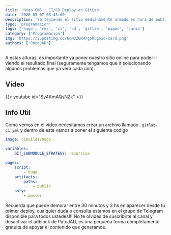 ```yaml
---
title: 'Hugo CMS - CI/CD Deploy en GitLab'
date: '2020-05-07 08:45:00'
description: 'Ya teniendo el sitio medianamente armado es hora de publicarlo para ir viendolo online...'
type: 'programacion'
tags: ['hugo', 'cms', 'ci', 'cd', 'gitlab', 'pages', 'curso']
category: ['Programacion']
img: 'https://i.postimg.cc/6qN3ZGR4/gohugoio-card.png'
authors: ['PatoJAD']
---
```


A estas alturas, es importante ya poner nuestro sitio online para poder ir viendo el resultado final (seguramente tengamos que ir solucionando algunos problemas que ya verá cada uno).

## Video

{{< youtube id="Sy4KmAQsNZk" >}}

## Info Util

Como vemos en el video necesitamos crear un archivo llamado `.gitlab-ci.yml` y dentro de este vamos a poner el siguiente codigo

```yml
image: cibuilds/hugo

variables:
    GIT_SUBMODULE_STRATEGY: recursive

pages:
    script:
        - hugo
    artifacts:
        paths:
            - public
    only:
        - master
```

Recuerda que puede demorar entre 30 minutos y 2 hs en aparecer desde tu primer deploy, cualquier duda o consulta estamos en el grupo de Telegram disponible para todos ustedes!!! No te olvides de suscribirte al canal y desactivar el adblock de PatoJAD, es una pequeña forma completamente gratuita de apoyar el contenido que generamos.
